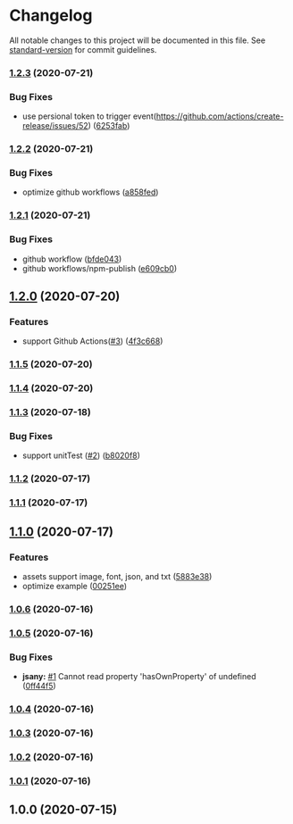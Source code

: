 # Changelog

All notable changes to this project will be documented in this file. See [standard-version](https://github.com/conventional-changelog/standard-version) for commit guidelines.

### [1.2.3](https://github.com/jsany/log-filesize-webpack-plugin/compare/v1.2.2...v1.2.3) (2020-07-21)

### Bug Fixes

- use persional token to trigger event(https://github.com/actions/create-release/issues/52) ([6253fab](https://github.com/jsany/log-filesize-webpack-plugin/commit/6253fabcfa3adf307e03e43f16cbef7ee1253d1e))

### [1.2.2](https://github.com/jsany/log-filesize-webpack-plugin/compare/v1.2.1...v1.2.2) (2020-07-21)

### Bug Fixes

- optimize github workflows ([a858fed](https://github.com/jsany/log-filesize-webpack-plugin/commit/a858fedea1c163d5daea951d0a4dd41f72781544))

### [1.2.1](https://github.com/jsany/log-filesize-webpack-plugin/compare/v1.2.0...v1.2.1) (2020-07-21)

### Bug Fixes

- github workflow ([bfde043](https://github.com/jsany/log-filesize-webpack-plugin/commit/bfde043fca1318db381911affe25c31cbc960673))
- github workflows/npm-publish ([e609cb0](https://github.com/jsany/log-filesize-webpack-plugin/commit/e609cb066e7ba07d8181a1842d21bdbb2bbb2a85))

## [1.2.0](https://github.com/jsany/log-filesize-webpack-plugin/compare/v1.1.5...v1.2.0) (2020-07-20)

### Features

- support Github Actions([#3](https://github.com/jsany/log-filesize-webpack-plugin/issues/3)) ([4f3c668](https://github.com/jsany/log-filesize-webpack-plugin/commit/4f3c668e3132e0de264a9d3af57e5f7470612ed6))

### [1.1.5](https://github.com/jsany/log-filesize-webpack-plugin/compare/v1.1.4...v1.1.5) (2020-07-20)

### [1.1.4](https://github.com/jsany/log-filesize-webpack-plugin/compare/v1.1.3...v1.1.4) (2020-07-20)

### [1.1.3](https://github.com/jsany/log-filesize-webpack-plugin/compare/v1.1.2...v1.1.3) (2020-07-18)

### Bug Fixes

- support unitTest ([#2](https://github.com/jsany/log-filesize-webpack-plugin/issues/2)) ([b8020f8](https://github.com/jsany/log-filesize-webpack-plugin/commit/b8020f81d2dc55a1e65e5c00007e26ce1a69c9d1))

### [1.1.2](https://github.com/jsany/log-filesize-webpack-plugin/compare/v1.1.1...v1.1.2) (2020-07-17)

### [1.1.1](https://github.com/jsany/log-filesize-webpack-plugin/compare/v1.1.0...v1.1.1) (2020-07-17)

## [1.1.0](https://github.com/jsany/log-filesize-webpack-plugin/compare/v1.0.6...v1.1.0) (2020-07-17)

### Features

- assets support image, font, json, and txt ([5883e38](https://github.com/jsany/log-filesize-webpack-plugin/commit/5883e383c407c7f88b182a172ccabcf6124f2d95))
- optimize example ([00251ee](https://github.com/jsany/log-filesize-webpack-plugin/commit/00251eeca262419295e64d06a88c804bbba3467d))

### [1.0.6](https://github.com/jsany/log-filesize-webpack-plugin/compare/v1.0.5...v1.0.6) (2020-07-16)

### [1.0.5](https://github.com/jsany/log-filesize-webpack-plugin/compare/v1.0.4...v1.0.5) (2020-07-16)

### Bug Fixes

- **jsany:** [#1](https://github.com/jsany/log-filesize-webpack-plugin/issues/1) Cannot read property 'hasOwnProperty' of undefined ([0ff44f5](https://github.com/jsany/log-filesize-webpack-plugin/commit/0ff44f5521d3dd146ebf83b9869fb9e0e2b5cb3c))

### [1.0.4](https://github.com/jsany/log-filesize-webpack-plugin/compare/v1.0.3...v1.0.4) (2020-07-16)

### [1.0.3](https://github.com/jsany/log-filesize-webpack-plugin/compare/v1.0.2...v1.0.3) (2020-07-16)

### [1.0.2](https://github.com/jsany/log-filesize-webpack-plugin/compare/v1.0.1...v1.0.2) (2020-07-16)

### [1.0.1](https://github.com/jsany/log-filesize-webpack-plugin/compare/v1.0.0...v1.0.1) (2020-07-16)

## 1.0.0 (2020-07-15)
